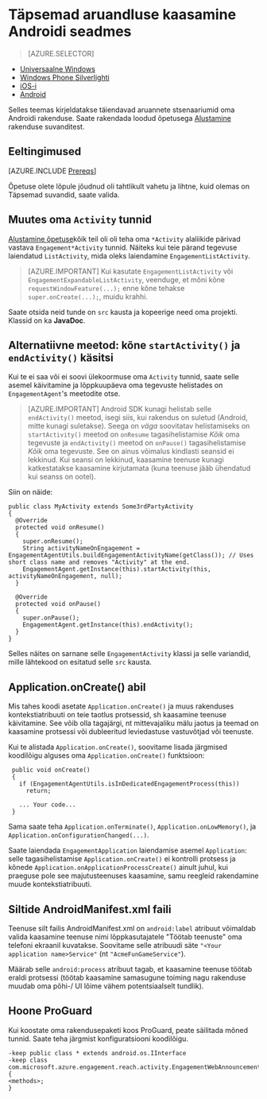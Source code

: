 <properties
    pageTitle="Aruandlusteenuste Lisavalikud Azure Mobile Androidi SDK kaasamine"
    description="Kirjeldab, kuidas teha täpsemalt aruandlus jäädvustada analytics Azure Mobile Androidi SDK kaasamine"
    services="mobile-engagement"
    documentationCenter="mobile"
    authors="piyushjo"
    manager="erikre"
    editor="" />

<tags
    ms.service="mobile-engagement"
    ms.workload="mobile"
    ms.tgt_pltfrm="mobile-android"
    ms.devlang="Java"
    ms.topic="article"
    ms.date="08/10/2016"
    ms.author="piyushjo;ricksal" />

# <a name="advanced-reporting-with-engagement-on-android"></a>Täpsemad aruandluse kaasamine Androidi seadmes

> [AZURE.SELECTOR]
- [Universaalne Windows](mobile-engagement-windows-store-integrate-engagement.md)
- [Windows Phone Silverlighti](mobile-engagement-windows-phone-integrate-engagement.md)
- [iOS-i](mobile-engagement-ios-integrate-engagement.md)
- [Android](mobile-engagement-android-advanced-reporting.md)

Selles teemas kirjeldatakse täiendavad aruannete stsenaariumid oma Androidi rakenduse. Saate rakendada loodud õpetusega [Alustamine](mobile-engagement-android-get-started.md) rakenduse suvanditest.

## <a name="prerequisites"></a>Eeltingimused

[AZURE.INCLUDE [Prereqs](../../includes/mobile-engagement-android-prereqs.md)]

Õpetuse olete lõpule jõudnud oli tahtlikult vahetu ja lihtne, kuid olemas on Täpsemad suvandid, saate valida.

## <a name="modifying-your-activity-classes"></a>Muutes oma `Activity` tunnid

[Alustamine õpetuse](mobile-engagement-android-get-started.md)kõik teil oli oli teha oma `*Activity` alaliikide pärivad vastava `Engagement*Activity` tunnid. Näiteks kui teie pärand tegevuse laiendatud `ListActivity`, mida oleks laiendamine `EngagementListActivity`.

> [AZURE.IMPORTANT] Kui kasutate `EngagementListActivity` või `EngagementExpandableListActivity`, veenduge, et mõni kõne `requestWindowFeature(...);` enne kõne tehakse `super.onCreate(...);`, muidu krahhi.

Saate otsida neid tunde on `src` kausta ja kopeerige need oma projekti. Klassid on ka **JavaDoc**.

## <a name="alternate-method-call-startactivity-and-endactivity-manually"></a>Alternatiivne meetod: kõne `startActivity()` ja `endActivity()` käsitsi

Kui te ei saa või ei soovi ülekoormuse oma `Activity` tunnid, saate selle asemel käivitamine ja lõppkuupäeva oma tegevuste helistades on `EngagementAgent`'s meetodite otse.

> [AZURE.IMPORTANT] Android SDK kunagi helistab selle `endActivity()` meetod, isegi siis, kui rakendus on suletud (Android, mitte kunagi suletakse). Seega on *väga* soovitatav helistamiseks on `startActivity()` meetod on `onResume` tagasihelistamise *Kõik* oma tegevuste ja `endActivity()` meetod on `onPause()` tagasihelistamise *Kõik* oma tegevuste. See on ainus võimalus kindlasti seansid ei lekkinud. Kui seansi on lekkinud, kaasamine teenuse kunagi katkestatakse kaasamine kirjutamata (kuna teenuse jääb ühendatud kui seanss on ootel).

Siin on näide:

    public class MyActivity extends Some3rdPartyActivity
    {
      @Override
      protected void onResume()
      {
        super.onResume();
        String activityNameOnEngagement = EngagementAgentUtils.buildEngagementActivityName(getClass()); // Uses short class name and removes "Activity" at the end.
        EngagementAgent.getInstance(this).startActivity(this, activityNameOnEngagement, null);
      }

      @Override
      protected void onPause()
      {
        super.onPause();
        EngagementAgent.getInstance(this).endActivity();
      }
    }

Selles näites on sarnane selle `EngagementActivity` klassi ja selle variandid, mille lähtekood on esitatud selle `src` kausta.

## <a name="using-applicationoncreate"></a>Application.onCreate() abil

Mis tahes koodi asetate `Application.onCreate()` ja muus rakenduses kontekstiatribuuti on teie taotlus protsessid, sh kaasamine teenuse käivitamine. See võib olla tagajärgi, nt mittevajaliku mälu jaotus ja teemad on kaasamine protsessi või dubleeritud leviedastuse vastuvõtjad või teenuste.

Kui te alistada `Application.onCreate()`, soovitame lisada järgmised koodilõigu alguses oma `Application.onCreate()` funktsioon:

     public void onCreate()
     {
       if (EngagementAgentUtils.isInDedicatedEngagementProcess(this))
         return;

       ... Your code...
     }

Sama saate teha `Application.onTerminate()`, `Application.onLowMemory()`, ja `Application.onConfigurationChanged(...)`.

Saate laiendada `EngagementApplication` laiendamise asemel `Application`: selle tagasihelistamise `Application.onCreate()` ei kontrolli protsess ja kõnede `Application.onApplicationProcessCreate()` ainult juhul, kui praeguse pole see majutusteenuses kaasamine, samu reegleid rakendamine muude kontekstiatribuuti.

## <a name="tags-in-the-androidmanifestxml-file"></a>Siltide AndroidManifest.xml faili

Teenuse silt failis AndroidManifest.xml on `android:label` atribuut võimaldab valida kaasamine teenuse nimi lõppkasutajatele "Töötab teenuste" oma telefoni ekraanil kuvatakse. Soovitame selle atribuudi säte `"<Your application name>Service"` (nt `"AcmeFunGameService"`).

Määrab selle `android:process` atribuut tagab, et kaasamine teenuse töötab eraldi protsessi (töötab kaasamine samasugune toiming nagu rakenduse muudab oma põhi-/ UI lõime vähem potentsiaalselt tundlik).

## <a name="building-with-proguard"></a>Hoone ProGuard

Kui koostate oma rakendusepaketi koos ProGuard, peate säilitada mõned tunnid. Saate teha järgmist konfiguratsiooni koodilõigu.

    -keep public class * extends android.os.IInterface
    -keep class com.microsoft.azure.engagement.reach.activity.EngagementWebAnnouncementActivity$EngagementReachContentJS {
    <methods>;
    }
